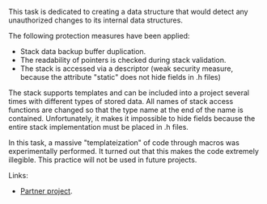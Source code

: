 This task is dedicated to creating a data structure that would detect any unauthorized changes to its internal data structures.

The following protection measures have been applied:
- Stack data backup buffer duplication.
- The readability of pointers is checked during stack validation.
- The stack is accessed via a descriptor (weak security measure, because the attribute "static" does not hide fields in .h files)

The stack supports templates and can be included into a project several times with different types of stored data. All names of stack access functions are changed so that the type name at the end of the name is contained. Unfortunately, it makes it impossible to hide fields because the entire stack implementation must be placed in .h files.

In this task, a massive "templateization" of code through macros was experimentally performed. It turned out that this makes the code extremely illegible. This practice will not be used in future projects.

Links:
  - [Partner project](https://github.com/AlexRoar/MIPTProjects_1sem/tree/master/StackOnSteroids). 
